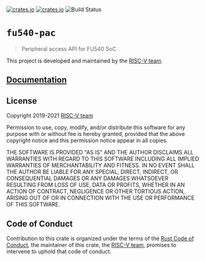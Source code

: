 [![crates.io](https://img.shields.io/crates/d/fu540-pac.svg)](https://crates.io/crates/fu540-pac)
[![crates.io](https://img.shields.io/crates/v/fu540-pac.svg)](https://crates.io/crates/fu540-pac)
![Build Status](https://github.com/riscv-rust/fu540-pac/workflows/Continuous%20integration/badge.svg)

# `fu540-pac`

> Peripheral access API for FU540 SoC

This project is developed and maintained by the [RISC-V team][team].

## [Documentation](https://docs.rs/crate/fu540-pac)

## License

Copyright 2019-2021 [RISC-V team][team]

Permission to use, copy, modify, and/or distribute this software for any purpose
with or without fee is hereby granted, provided that the above copyright notice
and this permission notice appear in all copies.

THE SOFTWARE IS PROVIDED "AS IS" AND THE AUTHOR DISCLAIMS ALL WARRANTIES WITH
REGARD TO THIS SOFTWARE INCLUDING ALL IMPLIED WARRANTIES OF MERCHANTABILITY AND
FITNESS. IN NO EVENT SHALL THE AUTHOR BE LIABLE FOR ANY SPECIAL, DIRECT,
INDIRECT, OR CONSEQUENTIAL DAMAGES OR ANY DAMAGES WHATSOEVER RESULTING FROM LOSS
OF USE, DATA OR PROFITS, WHETHER IN AN ACTION OF CONTRACT, NEGLIGENCE OR OTHER
TORTIOUS ACTION, ARISING OUT OF OR IN CONNECTION WITH THE USE OR PERFORMANCE OF
THIS SOFTWARE.

## Code of Conduct

Contribution to this crate is organized under the terms of the [Rust Code of
Conduct][CoC], the maintainer of this crate, the [RISC-V team][team], promises
to intervene to uphold that code of conduct.

[CoC]: CODE_OF_CONDUCT.md
[team]: https://github.com/rust-embedded/wg#the-risc-v-team
